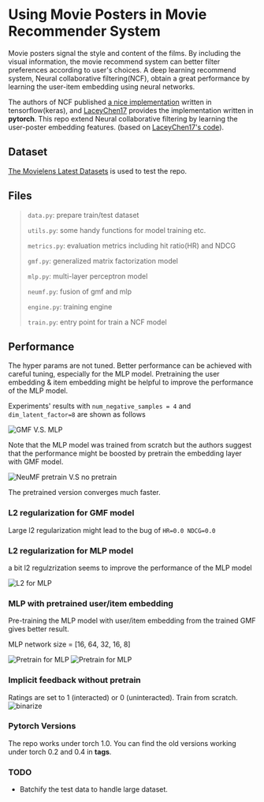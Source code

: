 # Using Movie Posters in Movie Recommender System
Movie posters signal the style and content of the films. By including the visual information, the movie recommend system can better filter preferences according to user's choices. A deep learning recommend system, Neural collaborative filtering(NCF), obtain a great performance by learning the user-item embedding using neural networks.

The authors of NCF published [a nice implementation](https://githubcom/hexiangnan/neural_collaborative_filtering) written in tensorflow(keras), and [LaceyChen17](https://githubcom/LaceyChen17/neural-collaborative-filtering) provides the implementation written in **pytorch**. This repo extend Neural collaborative filtering by learning the user-poster embedding features. (based on [LaceyChen17's code](https://githubcom/LaceyChen17/neural-collaborative-filtering)).



## Dataset
[The Movielens Latest Datasets](https://grouplens.org/datasets/movielens/latest/) is used to test the repo.

## Files

> `data.py`: prepare train/test dataset
>
> `utils.py`: some handy functions for model training etc.
>
> `metrics.py`: evaluation metrics including hit ratio(HR) and NDCG
>
> `gmf.py`: generalized matrix factorization model
>
> `mlp.py`: multi-layer perceptron model
>
> `neumf.py`: fusion of gmf and mlp
>
> `engine.py`: training engine
>
> `train.py`: entry point for train a NCF model

## Performance
The hyper params are not tuned. Better performance can be achieved with careful tuning, especially for the MLP model. Pretraining the user embedding & item embedding might be helpful to improve the performance of the MLP model. 

Experiments' results with `num_negative_samples = 4` and `dim_latent_factor=8`  are shown as follows

![GMF V.S. MLP](./res/figure/factor8neg4.png)

Note that the MLP model was trained from scratch but the authors suggest that the performance might be boosted by pretrain the embedding layer with GMF model.

![NeuMF pretrain V.S no pretrain](./res/figure/neumf_factor8neg4.png)

The pretrained version converges much faster.

### L2 regularization for GMF model
Large l2 regularization might lead to the bug of  `HR=0.0 NDCG=0.0`

### L2 regularization for MLP model
a bit l2 regulzrization seems to improve the performance of the MLP model

![L2 for MLP](./res/figure/mlp_l2_reg.png)

### MLP with pretrained user/item embedding
Pre-training the MLP model with user/item embedding from the trained GMF gives better result.

MLP network size = [16, 64, 32, 16, 8]

![Pretrain for MLP](./res/figure/mlp_pretrain_hr.png)
![Pretrain for MLP](./res/figure/mlp_pretrain_ndcg.png)

### Implicit feedback without pretrain
Ratings are set to 1 (interacted) or 0 (uninteracted). Train from scratch.
![binarize](./res/figure/binarize.png) 

### Pytorch Versions
The repo works under torch 1.0. You can find the old versions working under torch 0.2 and 0.4 in **tags**.

### TODO
- Batchify the test data to handle large dataset.
